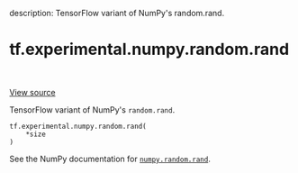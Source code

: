 description: TensorFlow variant of NumPy's random.rand.

<div itemscope itemtype="http://developers.google.com/ReferenceObject">
<meta itemprop="name" content="tf.experimental.numpy.random.rand" />
<meta itemprop="path" content="Stable" />
</div>

# tf.experimental.numpy.random.rand

<!-- Insert buttons and diff -->

<table class="tfo-notebook-buttons tfo-api nocontent" align="left">

</table>

<a target="_blank" class="external" href="/code/stable/tensorflow/python/ops/numpy_ops/np_random.py">View source</a>



TensorFlow variant of NumPy's `random.rand`.


<pre class="devsite-click-to-copy prettyprint lang-py tfo-signature-link">
<code>tf.experimental.numpy.random.rand(
    *size
)
</code></pre>



<!-- Placeholder for "Used in" -->

See the NumPy documentation for [`numpy.random.rand`](https://numpy.org/doc/stable/reference/generated/numpy.random.rand.html).